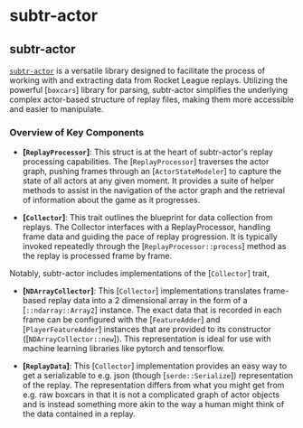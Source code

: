 # subtr-actor

## subtr-actor

[`subtr-actor`](crate) is a versatile library designed to facilitate the process of
working with and extracting data from Rocket League replays. Utilizing the
powerful [`boxcars`] library for parsing, subtr-actor simplifies the
underlying complex actor-based structure of replay files, making them more
accessible and easier to manipulate.

### Overview of Key Components

- **[`ReplayProcessor`]**: This struct is at the heart of subtr-actor's
replay processing capabilities. The [`ReplayProcessor`] traverses the actor
graph, pushing frames through an [`ActorStateModeler`] to capture the state of
all actors at any given moment. It provides a suite of helper methods to
assist in the navigation of the actor graph and the retrieval of
information about the game as it progresses.

- **[`Collector`]**: This trait outlines the blueprint for data
collection from replays. The Collector interfaces with a ReplayProcessor,
handling frame data and guiding the pace of replay progression. It is
typically invoked repeatedly through the [`ReplayProcessor::process`] method
as the replay is processed frame by frame.

Notably, subtr-actor includes implementations of the [`Collector`] trait,

- **[`NDArrayCollector`]**: This [`Collector`] implementations translates
frame-based replay data into a 2 dimensional array in the form of a
[`::ndarray::Array2`] instance. The exact data that is recorded in each frame
can be configured with the [`FeatureAdder`] and [`PlayerFeatureAdder`]
instances that are provided to its constructor ([`NDArrayCollector::new`]).
This representation is ideal for use with machine learning libraries like
pytorch and tensorflow.

- **[`ReplayData`]**: This [`Collector`] implementation provides an easy way to
get a serializable to e.g. json (though [`serde::Serialize`]) representation
of the replay. The representation differs from what you might get from e.g.
raw boxcars in that it is not a complicated graph of actor objects and is
instead something more akin to the way a human might think of the data
contained in a replay.
